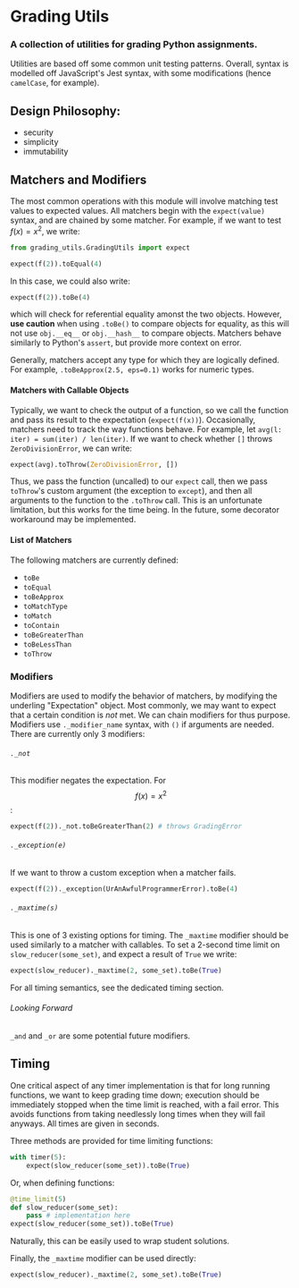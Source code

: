 # Grading Utils
### A collection of utilities for grading Python assignments.
Utilities are based off some common unit testing patterns.
Overall, syntax is modelled off JavaScript's Jest syntax,
with some modifications (hence `camelCase`, for example).

## Design Philosophy:
- security
- simplicity
- immutability

## Matchers and Modifiers
The most common operations with this module will involve matching test values to expected values.
All matchers begin with the `expect(value)` syntax, and are chained by some matcher.
For example, if we want to test $f(x) = x^2$, we write:

```py
from grading_utils.GradingUtils import expect

expect(f(2)).toEqual(4)
```
In this case, we could also write:
```py
expect(f(2)).toBe(4)
```
which will check for referential equality amonst the two objects.
However, **use caution** when using `.toBe()` to compare objects for equality,
as this will not use `obj.__eq__` or `obj.__hash__` to compare objects.
Matchers behave similarly to Python's `assert`, but provide more context on error.

Generally, matchers accept any type for which they are logically defined.
For example, `.toBeApprox(2.5, eps=0.1)` works for numeric types.

#### Matchers with Callable Objects
Typically, we want to check the output of a function,
so we call the function and pass its result to the expectation (`expect(f(x))`).
Occasionally, matchers need to track the way functions behave.
For example, let `avg(l: iter) = sum(iter) / len(iter)`.
If we want to check whether `[]` throws `ZeroDivisionError`,
we can write:
```py
expect(avg).toThrow(ZeroDivisionError, [])
```
Thus, we pass the function (uncalled) to our `expect` call,
then we pass `toThrow`'s custom argument (the exception to `except`),
and then all arguments to the function to the `.toThrow` call.
This is an unfortunate limitation, but this works for the time being.
In the future, some decorator workaround may be implemented.

#### List of Matchers
The following matchers are currently defined:
- `toBe`
- `toEqual`
- `toBeApprox`
- `toMatchType`
- `toMatch`
- `toContain`
- `toBeGreaterThan`
- `toBeLessThan`
- `toThrow`

### Modifiers
Modifiers are used to modify the behavior of matchers, by modifying the underling "Expectation" object.
Most commonly, we may want to expect that a certain condition is *not* met.
We can chain modifiers for thus purpose.
Modifiers use `._modifier_name` syntax, with `()` if arguments are needed.
There are currently only 3 modifiers:
###### `._not`
This modifier negates the expectation. For $$f(x) = x^2$$:
```py
expect(f(2))._not.toBeGreaterThan(2) # throws GradingError
```

###### `._exception(e)`
If we want to throw a custom exception when a matcher fails.
```py
expect(f(2))._exception(UrAnAwfulProgrammerError).toBe(4)
```

###### `._maxtime(s)`
This is one of 3 existing options for timing.
The `_maxtime` modifier should be used similarly to a matcher with callables.
To set a 2-second time limit on `slow_reducer(some_set)`,
and expect a result of `True` we write:
```py
expect(slow_reducer)._maxtime(2, some_set).toBe(True)
```
For all timing semantics, see the dedicated timing section.

###### Looking Forward
`_and` and `_or` are some potential future modifiers.


## Timing
One critical aspect of any timer implementation is that for long running functions,
we want to keep grading time down; execution should be immediately stopped
when the time limit is reached, with a fail error.
This avoids functions from taking needlessly long times when they will fail anyways.
All times are given in seconds.

Three methods are provided for time limiting functions:
```py
with timer(5):
    expect(slow_reducer(some_set)).toBe(True)
```
Or, when defining functions:
```py
@time_limit(5)
def slow_reducer(some_set):
    pass # implementation here
expect(slow_reducer(some_set)).toBe(True)
```
Naturally, this can be easily used to wrap student solutions.

Finally, the `_maxtime` modifier can be used directly:
```py
expect(slow_reducer)._maxtime(2, some_set).toBe(True)
```